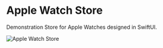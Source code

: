 Apple Watch Store
=================

Demonstration Store for Apple Watches designed in SwiftUI.

![Apple Watch Store](images/apple-watch-store-003.gif)
